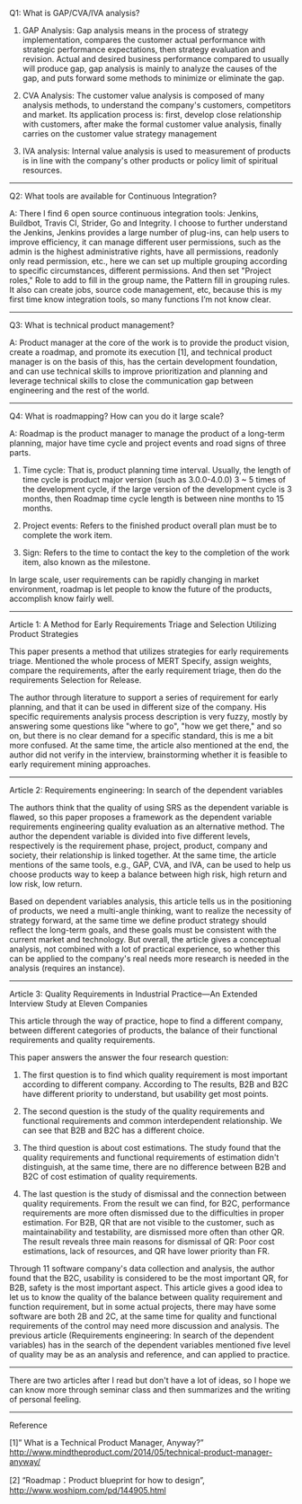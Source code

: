 Q1: What is GAP/CVA/IVA analysis?

1. GAP Analysis: Gap analysis means in the process of strategy implementation, compares the customer actual performance with strategic performance expectations, then strategy evaluation and revision. Actual and desired business performance compared to usually will produce gap, gap analysis is mainly to analyze the causes of the gap, and puts forward some methods to minimize or eliminate the gap.

2. CVA Analysis: The customer value analysis is composed of many analysis methods, to understand the company's customers, competitors and market. Its application process is: first, develop close relationship with customers, after make the formal customer value analysis, finally carries on the customer value strategy management

3. IVA analysis: Internal value analysis is used to measurement of products is in line with the company's other products or policy limit of spiritual resources.

-------------------

Q2: What tools are available for Continuous Integration?

A: There I find 6 open source continuous integration tools: Jenkins, Buildbot, Travis CI, Strider, Go and Integrity. I choose to further understand the Jenkins, Jenkins provides a large number of plug-ins, can help users to improve efficiency, it can manage different user permissions, such as the admin is the highest administrative rights, have all permissions, readonly only read permission, etc., here we can set up multiple grouping according to specific circumstances, different permissions. And then set "Project roles," Role to add to fill in the group name, the Pattern fill in grouping rules. It also can create jobs, source code management, etc, because this is my first time know integration tools, so many functions I’m not know clear.

-------------------

Q3: What is technical product management?

A: Product manager at the core of the work is to provide the product vision, create a roadmap, and promote its execution [1], and technical product manager is on the basis of this, has the certain development foundation, and can use technical skills to improve prioritization and planning and leverage technical skills to close the communication gap between engineering and the rest of the world.

-------------------

Q4: What is roadmapping? How can you do it large scale?

A: Roadmap is the product manager to manage the product of a long-term planning, major have time cycle and project events and road signs of three parts.

1. Time cycle: That is, product planning time interval. Usually, the length of time cycle is product major version (such as 3.0.0-4.0.0) 3 ~ 5 times of the development cycle, if the large version of the development cycle is 3 months, then Roadmap time cycle length is between nine months to 15 months.

2. Project events: Refers to the finished product overall plan must be to complete the work item.

3. Sign: Refers to the time to contact the key to the completion of the work item, also known as the milestone.

In large scale, user requirements can be rapidly changing in market environment, roadmap is let people to know the future of the products, accomplish know fairly well.

-------------------

Article 1: A Method for Early Requirements Triage and Selection Utilizing Product Strategies

This paper presents a method that utilizes strategies for early requirements triage. Mentioned the whole process of MERT Specify, assign weights, compare the requirements, after the early requirement triage, then do the requirements Selection for Release.

The author through literature to support a series of requirement for early planning, and that it can be used in different size of the company. His specific requirements analysis process description is very fuzzy, mostly by answering some questions like "where to go", "how we get there," and so on, but there is no clear demand for a specific standard, this is me a bit more confused. At the same time, the article also mentioned at the end, the author did not verify in the interview, brainstorming whether it is feasible to early requirement mining approaches.

-------------------

Article 2: Requirements engineering: In search of the dependent variables

The authors think that the quality of using SRS as the dependent variable is flawed, so this paper proposes a framework as the dependent variable requirements engineering quality evaluation as an alternative method. The author the dependent variable is divided into five different levels, respectively is the requirement phase, project, product, company and society, their relationship is linked together. At the same time, the article mentions of the same tools, e.g., GAP, CVA, and IVA, can be used to help us choose products way to keep a balance between high risk, high return and low risk, low return.

Based on dependent variables analysis, this article tells us in the positioning of products, we need a multi-angle thinking, want to realize the necessity of strategy forward, at the same time we define product strategy should reflect the long-term goals, and these goals must be consistent with the current market and technology. But overall, the article gives a conceptual analysis, not combined with a lot of practical experience, so whether this can be applied to the company's real needs more research is needed in the analysis (requires an instance).

-------------------

Article 3: Quality Requirements in Industrial Practice—An Extended Interview Study at Eleven Companies

This article through the way of practice, hope to find a different company, between different categories of products, the balance of their functional requirements and quality requirements.

This paper answers the answer the four research question:

1.	The first question is to find which quality requirement is most important according to different company. According to The results, B2B and B2C have different priority to understand, but usability get most points.

2.	The second question is the study of the quality requirements and functional requirements and common interdependent relationship. We can see that B2B and B2C has a different choice.

3.	The third question is about cost estimations. The study found that the quality requirements and functional requirements of estimation didn't distinguish, at the same time, there are no difference between B2B and B2C of cost estimation of quality requirements.

4.	The last question is the study of dismissal and the connection between quality requirements. From the result we can find, for B2C, performance requirements are more often dismissed due to the difficulties in proper estimation. For B2B, QR that are not visible to the customer, such as maintainability and testability, are dismissed more often than other QR. The result reveals three main reasons for dismissal of QR: Poor cost estimations, lack of resources, and QR have lower priority than FR.

Through 11 software company's data collection and analysis, the author found that the B2C, usability is considered to be the most important QR, for B2B, safety is the most important aspect. This article gives a good idea to let us to know the quality of the balance between quality requirement and function requirement, but in some actual projects, there may have some software are both 2B and 2C, at the same time for quality and functional requirements of the control may need more discussion and analysis. The previous article (Requirements engineering: In search of the dependent variables) has in the search of the dependent variables mentioned five level of quality may be as an analysis and reference, and can applied to practice.

-------------------

There are two articles after I read but don't have a lot of ideas, so I hope we can know more through seminar class and then summarizes and the writing of personal feeling.

-------------------

Reference

[1]” What is a Technical Product Manager, Anyway?” http://www.mindtheproduct.com/2014/05/technical-product-manager-anyway/

[2] “Roadmap：Product blueprint for how to design”, http://www.woshipm.com/pd/144905.html
